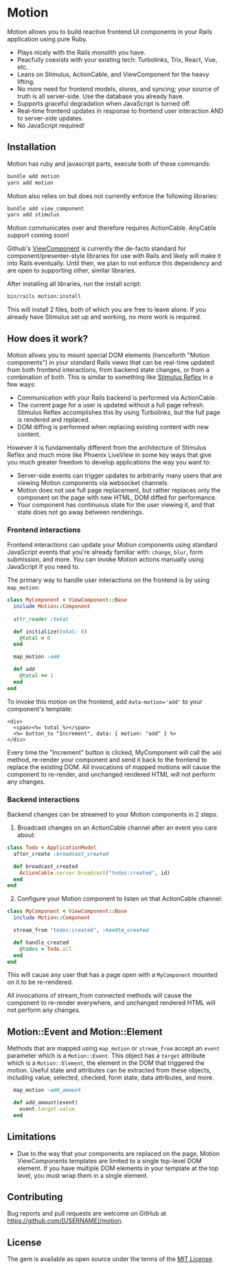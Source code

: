 # Motion

Motion allows you to build reactive frontend UI components in your Rails application using pure Ruby.

* Plays nicely with the Rails monolith you have.
* Peacfully coexists with your existing tech: Turbolinks, Trix, React, Vue, etc.
* Leans on Stimulus, ActionCable, and ViewComponent for the heavy lifting.
* No more need for frontend models, stores, and syncing; your source of truth is all server-side. Use the database you already have.
* Supports graceful degradation when JavaScript is turned off.
* Real-time frontend updates in response to frontend user interaction AND to server-side updates.
* No JavaScript required!


## Installation

Motion has ruby and javascript parts, execute both of these commands:

```sh
bundle add motion
yarn add motion
```

Motion also relies on but does not currently enforce the following libraries:

```sh
bundle add view_component
yarn add stimulus
```

Motion communicates over and therefore requires ActionCable. AnyCable support coming soon!

Github's [ViewComponent](https://github.com/github/view_component) is currently the de-facto standard for component/presenter-style libraries for use with Rails and likely will make it into Rails eventually. Until then, we plan to not enforce this dependency and are open to supporting other, similar libraries.

After installing all libraries, run the install script:

```sh
bin/rails motion:install
```

This will install 2 files, both of which you are free to leave alone. If you already have Stimulus set up and working, no more work is required.

## How does it work?

Motion allows you to mount special DOM elements (henceforth "Motion components") in your standard Rails views that can be real-time updated from both frontend interactions, from backend state changes, or from a combination of both. This is similar to something like [Stimulus Reflex](https://github.com/hopsoft/stimulus_reflex) in a few ways:

- Communication with your Rails backend is performed via ActionCable.
- The current page for a user is updated without a full page refresh. Stimulus Reflex accomplishes this by using Turbolinks, but the full page is rendered and replaced.
- DOM diffing is performed when replacing existing content with new content.

However it is fundamentally different from the architecture of Stimulus Reflex and much more like Phoenix LiveView in some key ways that give you much greater freedom to develop applications the way you want to:

- Server-side events can trigger updates to arbitrarily many users that are viewing Motion components via websocket channels.
- Motion does not use full page replacement, but rather replaces only the component on the page with new HTML, DOM diffed for performance.
- Your component has continuous state for the user viewing it, and that state does not go away between renderings.


### Frontend interactions

Frontend interactions can update your Motion components using standard JavaScript events that you're already familiar with: `change`, `blur`, form submission, and more. You can invoke Motion actions manually using JavaScript if you need to.

The primary way to handle user interactions on the frontend is by using `map_motion`:

```ruby
class MyComponent < ViewComponent::Base
  include Motion::Component
  
  attr_reader :total

  def initialize(total: 0)
    @total = 0
  end

  map_motion :add

  def add
    @total += 1
  end
end
```

To invoke this motion on the frontend, add `data-motion='add'` to your component's template:

```erb
<div>
  <span><%= total %></span>
  <%= button_to "Increment", data: { motion: "add" } %>
</div>
```

Every time the "Increment" button is clicked, MyComponent will call the `add` method, re-render your component and send it back to the frontend to replace the existing DOM. All invocations of mapped motions will cause the component to re-render, and unchanged rendered HTML will not perform any changes.

### Backend interactions

Backend changes can be streamed to your Motion components in 2 steps.

1. Broadcast changes on an ActionCable channel after an event you care about:

```ruby
class Todo < ApplicationModel
  after_create :broadcast_created

  def broadcast_created
    ActionCable.server.broadcast("todos:created", id)
  end
end
```

2. Configure your Motion component to listen on that ActionCable channel:

```ruby
class MyComponent < ViewComponent::Base
  include Motion::Component

  stream_from "todos:created", :handle_created

  def handle_created
    @todos = Todo.all
  end
end
```

This will cause any user that has a page open with a `MyComponent` mounted on it to be re-rendered.

All invocations of stream_from connected methods will cause the component to re-render everywhere, and unchanged rendered HTML will not perform any changes.


## Motion::Event and Motion::Element

Methods that are mapped using `map_motion` or `stream_from` accept an `event` parameter which is a `Motion::Event`. This object has a `target` attribute which is a `Motion::Element`, the element in the DOM that triggered the motion. Useful state and attributes can be extracted from these objects, including value, selected, checked, form state, data attributes, and more.

```ruby
  map_motion :add_amount

  def add_amount(event)
    event.target.value
  end
```


## Limitations

* Due to the way that your components are replaced on the page, Motion ViewComponents templates are limited to a single top-level DOM element. If you have multiple DOM elements in your template at the top level, you must wrap them in a single element.


## Contributing

Bug reports and pull requests are welcome on GitHub at https://github.com/[USERNAME]/motion.


## License

The gem is available as open source under the terms of the [MIT License](https://opensource.org/licenses/MIT).
